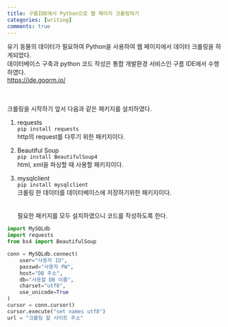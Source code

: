 ```yaml
---
title: 구름IDE에서 Python으로 웹 페이지 크롤링하기
categories: [writing]
comments: true
---
```


유기 동물의 데이터가 필요하여 Python을 사용하여 웹 페이지에서 데이터 크롤링을 하게되었다.   
데이터베이스 구축과 python 코드 작성은 통합 개발환경 서비스인 구름 IDE에서 수행하였다.   
https://ide.goorm.io/   
<br><br>

크롤링을 시작하기 앞서 다음과 같은 패키지를 설치하였다.   
1. requests   
```pip install requests```    
http의 request를 다루기 위한 패키지이다.   

1. Beautiful Soup   
```pip install BeautifulSoup4```   
html, xml을 파싱할 때 사용할 패키지이다.   

1. mysqlclient   
```pip install mysqlclient```  
크롤링 한 데이터를 데이터베이스에 저장하기위한 패키지이다.   
<br><br>
필요한 패키지를 모두 설치하였으니 코드를 작성하도록 한다.   
```python
import MySQLdb
import requests
from bs4 import BeautifulSoup

conn = MySQLdb.connect(
    user="사용자 ID",
    passwd="사용자 PW",
    host="DB 주소",
    db="사용할 DB 이름",
    charset="utf8",
    use_unicode=True
)
cursor = conn.cursor()
cursor.execute("set names utf8")
url = "크롤링 할 사이트 주소"
```
